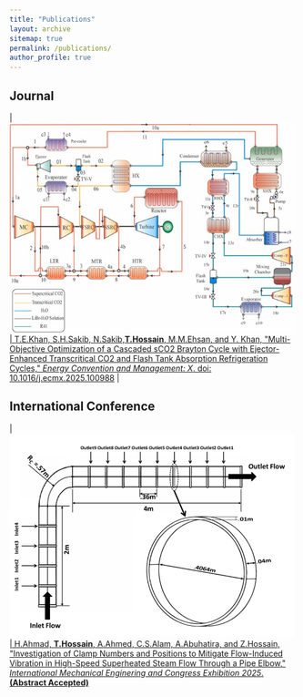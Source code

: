 ```yaml
---
title: "Publications"
layout: archive
sitemap: true
permalink: /publications/
author_profile: true
---
```



## Journal 
| <a href="/assets/images/SCO2 cycle.jpg"><img src="/assets/images/SCO2 cycle.jpg" width="500px" alt=""> | T.E.Khan, S.H.Sakib, N.Sakib,**T.Hossain**, M.M.Ehsan, and Y. Khan, "Multi-Objective Optimization of a Cascaded sCO2 Brayton Cycle with Ejector-Enhanced Transcritical CO2 and Flash Tank Absorption Refrigeration Cycles," _Energy Convention and Management: X_. doi: [10.1016/j.ecmx.2025.100988](https://doi.org/10.1016/j.ecmx.2025.100988) |

## International Conference
| <a href="/assets/images/Pipe pic.png"><img src="/assets/images/Pipe pic.png" width="500px" alt=""> | H.Ahmad, **T.Hossain**, A.Ahmed, C.S.Alam, A.Abuhatira, and Z.Hossain, "Investigation of Clamp Numbers and Positions to Mitigate Flow-Induced Vibration in High-Speed Superheated Steam Flow Through a Pipe Elbow," _International Mechanical Enginering and Congress Exhibition 2025_.**(Abstract Accepted)**
 
